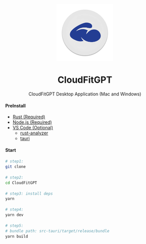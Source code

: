 <p align="center">
  <img width="180" src="./public/logo.png" alt="ChatGPT">
  <h1 align="center">CloudFitGPT</h1>
  <p align="center">CloudFitGPT Desktop Application (Mac and Windows)</p>
</p>

#### PreInstall

- [Rust (Required)](https://www.rust-lang.org/)
- [Node.js (Required)](https://nodejs.org/)
- [VS Code (Optional)](https://code.visualstudio.com/)
  - [rust-analyzer](https://marketplace.visualstudio.com/items?itemName=rust-lang.rust-analyzer)
  - [tauri](https://marketplace.visualstudio.com/items?itemName=tauri-apps.tauri-vscode)

#### Start

```bash
# step1:
git clone 

# step2:
cd CloudFitGPT

# step3: install deps
yarn

# step4:
yarn dev

# step5:
# bundle path: src-tauri/target/release/bundle
yarn build
```
